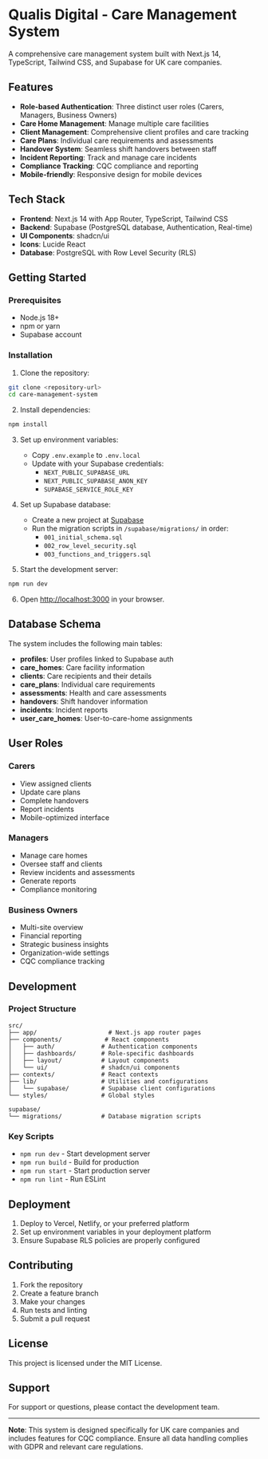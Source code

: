 # Qualis Digital - Care Management System

A comprehensive care management system built with Next.js 14, TypeScript, Tailwind CSS, and Supabase for UK care companies.

## Features

- **Role-based Authentication**: Three distinct user roles (Carers, Managers, Business Owners)
- **Care Home Management**: Manage multiple care facilities
- **Client Management**: Comprehensive client profiles and care tracking
- **Care Plans**: Individual care requirements and assessments
- **Handover System**: Seamless shift handovers between staff
- **Incident Reporting**: Track and manage care incidents
- **Compliance Tracking**: CQC compliance and reporting
- **Mobile-friendly**: Responsive design for mobile devices

## Tech Stack

- **Frontend**: Next.js 14 with App Router, TypeScript, Tailwind CSS
- **Backend**: Supabase (PostgreSQL database, Authentication, Real-time)
- **UI Components**: shadcn/ui
- **Icons**: Lucide React
- **Database**: PostgreSQL with Row Level Security (RLS)

## Getting Started

### Prerequisites

- Node.js 18+ 
- npm or yarn
- Supabase account

### Installation

1. Clone the repository:
```bash
git clone <repository-url>
cd care-management-system
```

2. Install dependencies:
```bash
npm install
```

3. Set up environment variables:
   - Copy `.env.example` to `.env.local`
   - Update with your Supabase credentials:
     - `NEXT_PUBLIC_SUPABASE_URL`
     - `NEXT_PUBLIC_SUPABASE_ANON_KEY`
     - `SUPABASE_SERVICE_ROLE_KEY`

4. Set up Supabase database:
   - Create a new project at [Supabase](https://supabase.com)
   - Run the migration scripts in `/supabase/migrations/` in order:
     - `001_initial_schema.sql`
     - `002_row_level_security.sql`
     - `003_functions_and_triggers.sql`

5. Start the development server:
```bash
npm run dev
```

6. Open [http://localhost:3000](http://localhost:3000) in your browser.

## Database Schema

The system includes the following main tables:

- **profiles**: User profiles linked to Supabase auth
- **care_homes**: Care facility information
- **clients**: Care recipients and their details
- **care_plans**: Individual care requirements
- **assessments**: Health and care assessments
- **handovers**: Shift handover information
- **incidents**: Incident reports
- **user_care_homes**: User-to-care-home assignments

## User Roles

### Carers
- View assigned clients
- Update care plans
- Complete handovers
- Report incidents
- Mobile-optimized interface

### Managers
- Manage care homes
- Oversee staff and clients
- Review incidents and assessments
- Generate reports
- Compliance monitoring

### Business Owners
- Multi-site overview
- Financial reporting
- Strategic business insights
- Organization-wide settings
- CQC compliance tracking

## Development

### Project Structure

```
src/
├── app/                    # Next.js app router pages
├── components/            # React components
│   ├── auth/             # Authentication components
│   ├── dashboards/       # Role-specific dashboards
│   ├── layout/           # Layout components
│   └── ui/               # shadcn/ui components
├── contexts/             # React contexts
├── lib/                  # Utilities and configurations
│   └── supabase/         # Supabase client configurations
└── styles/               # Global styles

supabase/
└── migrations/           # Database migration scripts
```

### Key Scripts

- `npm run dev` - Start development server
- `npm run build` - Build for production
- `npm run start` - Start production server
- `npm run lint` - Run ESLint

## Deployment

1. Deploy to Vercel, Netlify, or your preferred platform
2. Set up environment variables in your deployment platform
3. Ensure Supabase RLS policies are properly configured

## Contributing

1. Fork the repository
2. Create a feature branch
3. Make your changes
4. Run tests and linting
5. Submit a pull request

## License

This project is licensed under the MIT License.

## Support

For support or questions, please contact the development team.

---

**Note**: This system is designed specifically for UK care companies and includes features for CQC compliance. Ensure all data handling complies with GDPR and relevant care regulations.
